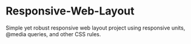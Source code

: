 # Responsive-Web-Layout
Simple yet robust responsive web layout project using responsive units, @media queries, and other CSS rules.
